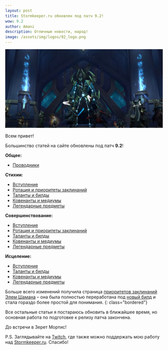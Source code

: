 ```yaml
---    
layout: post
title: Stormkeeper.ru обновлен под патч 9.2!
wow: 9.2
author: Amani
description: Отличные новости, народ! 
image: /assets/img/logos/92_logo.png
---
```


<p align="center">
<img src="/assets/img/9-2-upd.jpg" > 
</p>


Всем привет!

Большинство статей на сайте обновлены под патч **9.2**! 

**Общее:**
* [Проводники](https://stormkeeper.ru/info/conduits.html)

<p></p>

**Стихии:**
* [Вступление](https://stormkeeper.ru/ele/intro.html)
* [Ротация и приоритеты заклинаний](https://stormkeeper.ru/ele/rotation.html)
* [Таланты и билды](https://stormkeeper.ru/ele/talents.html)
* [Ковенанты и медиумы](https://stormkeeper.ru/ele/covenants.html)
* [Легендарные предметы](https://stormkeeper.ru/ele/legendaries.html)

<p></p>

**Совершенствование:**
* [Вступление](https://stormkeeper.ru/enh/intro.html)
* [Ротация и приоритеты заклинаний](https://stormkeeper.ru/enh/rotation.html)
* [Таланты и билды](https://stormkeeper.ru/enh/talents.html)
* [Ковенанты и медиумы](https://stormkeeper.ru/enh/covenants.html)
* [Легендарные предметы](https://stormkeeper.ru/enh/legendaries.html)

<p></p>

**Исцеление:**
* [Вступление](https://stormkeeper.ru/resto/intro.html)
* [Таланты и билды](https://stormkeeper.ru/resto/talents.html)
* [Ковенанты и медиумы](https://stormkeeper.ru/resto/covenants.html)
* [Легендарные предметы](https://stormkeeper.ru/resto/legendaries.html)

<p></p>

Больше всего изменений получила страница [приоритетов заклинаний Элем Шамана](https://stormkeeper.ru/ele/rotation.html) – она была полностью переработана под [новый билд](https://stormkeeper.ru/2022/02/14/ele-meme.html) и стала гораздо более простой для понимания.
{: class="bordered"}

Все остальные статьи я постараюсь обновить в ближайшее время, но основная работа по подготовке к релизу патча закончена. 

До встречи в Зерет Мортис!

P.S. Заглядывайте на [Twitch](https://www.twitch.tv/amanizandalari), где также можно поддержать мою работу над [Stormkeeper.ru](https://stormkeeper.ru/). Спасибо!


